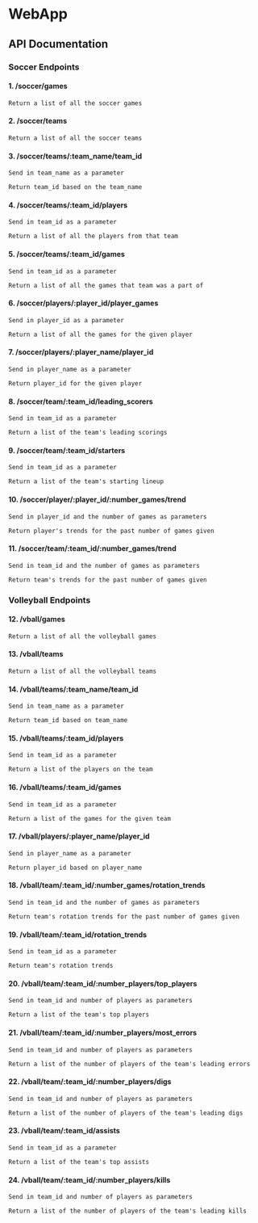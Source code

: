 # WebApp

## API Documentation

### Soccer Endpoints

#### 1. /soccer/games

    Return a list of all the soccer games

#### 2. /soccer/teams

    Return a list of all the soccer teams
    
#### 3. /soccer/teams/:team_name/team_id

    Send in team_name as a parameter

    Return team_id based on the team_name
    
#### 4. /soccer/teams/:team_id/players

    Send in team_id as a parameter

    Return a list of all the players from that team

#### 5. /soccer/teams/:team_id/games

    Send in team_id as a parameter

    Return a list of all the games that team was a part of

#### 6. /soccer/players/:player_id/player_games

    Send in player_id as a parameter

    Return a list of all the games for the given player
    
#### 7. /soccer/players/:player_name/player_id

    Send in player_name as a parameter

    Return player_id for the given player
 
#### 8. /soccer/team/:team_id/leading_scorers

    Send in team_id as a parameter

    Return a list of the team's leading scorings

#### 9. /soccer/team/:team_id/starters

    Send in team_id as a parameter

    Return a list of the team's starting lineup

#### 10. /soccer/player/:player_id/:number_games/trend

    Send in player_id and the number of games as parameters

    Return player's trends for the past number of games given

#### 11. /soccer/team/:team_id/:number_games/trend

    Send in team_id and the number of games as parameters

    Return team's trends for the past number of games given

### Volleyball Endpoints

#### 12. /vball/games

    Return a list of all the volleyball games

#### 13. /vball/teams

    Return a list of all the volleyball teams

#### 14. /vball/teams/:team_name/team_id

    Send in team_name as a parameter

    Return team_id based on team_name

#### 15. /vball/teams/:team_id/players

    Send in team_id as a parameter

    Return a list of the players on the team

#### 16. /vball/teams/:team_id/games

    Send in team_id as a parameter

    Return a list of the games for the given team

#### 17. /vball/players/:player_name/player_id

    Send in player_name as a parameter

    Return player_id based on player_name

#### 18. /vball/team/:team_id/:number_games/rotation_trends

    Send in team_id and the number of games as parameters

    Return team's rotation trends for the past number of games given

#### 19. /vball/team/:team_id/rotation_trends

    Send in team_id as a parameter

    Return team's rotation trends

#### 20. /vball/team/:team_id/:number_players/top_players

    Send in team_id and number of players as parameters

    Return a list of the team's top players

#### 21. /vball/team/:team_id/:number_players/most_errors

    Send in team_id and number of players as parameters

    Return a list of the number of players of the team's leading errors

#### 22. /vball/team/:team_id/:number_players/digs

    Send in team_id and number of players as parameters

    Return a list of the number of players of the team's leading digs

#### 23. /vball/team/:team_id/assists

    Send in team_id as a parameter

    Return a list of the team's top assists

#### 24. /vball/team/:team_id/:number_players/kills

    Send in team_id and number of players as parameters

    Return a list of the number of players of the team's leading kills
